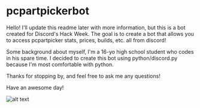 # pcpartpickerbot
Hello! I'll update this readme later with more information, but this is a bot created for Discord's Hack Week.
The goal is to create a bot that allows you to access pcpartpicker stats, prices, builds, etc. all from discord!

Some background about myself, I'm a 16-yo high school student who codes in his spare time. I decided to create this bot using python/discord.py because I'm most comfortable with python.

Thanks for stopping by, and feel free to ask me any questions!

Have an awesome day!

![alt text](https://u.cubeupload.com/bradyfish/hackbadgeblack.png)
